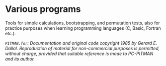 # Various programs

Tools for simple calculations, bootstrapping, and permutation tests, also for practice purposes when learning programming languages ​​(C, Basic, Fortran etc.).

*`PITMAN.for`: Documentation and original code copyright 1985 by Gerard E. Dallal. Reproduction of material for non-commercial purposes is permitted, without charge, provided that suitable reference is made to PC-PITMAN and its author.*  
